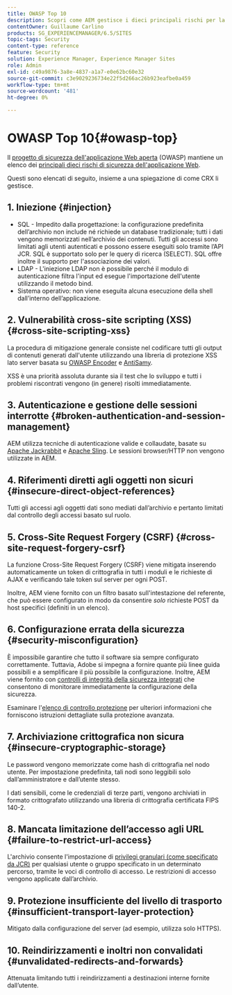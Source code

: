 ```yaml
---
title: OWASP Top 10
description: Scopri come AEM gestisce i dieci principali rischi per la sicurezza di OWASP.
contentOwner: Guillaume Carlino
products: SG_EXPERIENCEMANAGER/6.5/SITES
topic-tags: Security
content-type: reference
feature: Security
solution: Experience Manager, Experience Manager Sites
role: Admin
exl-id: c49a9876-3a8e-4837-a1a7-e0e62bc60e32
source-git-commit: c3e9029236734e22f5d266ac26b923eafbe0a459
workflow-type: tm+mt
source-wordcount: '481'
ht-degree: 0%

---
```


# OWASP Top 10{#owasp-top}

Il [progetto di sicurezza dell&#39;applicazione Web aperta](https://owasp.org/) (OWASP) mantiene un elenco dei [principali dieci rischi di sicurezza dell&#39;applicazione Web](https://owasp.org/www-project-top-ten/).

Questi sono elencati di seguito, insieme a una spiegazione di come CRX li gestisce.

## 1. Iniezione {#injection}

* SQL - Impedito dalla progettazione: la configurazione predefinita dell’archivio non include né richiede un database tradizionale; tutti i dati vengono memorizzati nell’archivio dei contenuti. Tutti gli accessi sono limitati agli utenti autenticati e possono essere eseguiti solo tramite l’API JCR. SQL è supportato solo per le query di ricerca (SELECT). SQL offre inoltre il supporto per l&#39;associazione dei valori.
* LDAP - L&#39;iniezione LDAP non è possibile perché il modulo di autenticazione filtra l&#39;input ed esegue l&#39;importazione dell&#39;utente utilizzando il metodo bind.
* Sistema operativo: non viene eseguita alcuna esecuzione della shell dall’interno dell’applicazione.

## 2. Vulnerabilità cross-site scripting (XSS) {#cross-site-scripting-xss}

La procedura di mitigazione generale consiste nel codificare tutti gli output di contenuti generati dall&#39;utente utilizzando una libreria di protezione XSS lato server basata su [OWASP Encoder](https://owasp.org/www-project-java-encoder/) e [AntiSamy](https://wiki.owasp.org/index.php/Category:OWASP_AntiSamy_Project).

XSS è una priorità assoluta durante sia il test che lo sviluppo e tutti i problemi riscontrati vengono (in genere) risolti immediatamente.

## 3. Autenticazione e gestione delle sessioni interrotte {#broken-authentication-and-session-management}

AEM utilizza tecniche di autenticazione valide e collaudate, basate su [Apache Jackrabbit](https://jackrabbit.apache.org/jcr/index.html) e [Apache Sling](https://sling.apache.org/). Le sessioni browser/HTTP non vengono utilizzate in AEM.

## 4. Riferimenti diretti agli oggetti non sicuri {#insecure-direct-object-references}

Tutti gli accessi agli oggetti dati sono mediati dall’archivio e pertanto limitati dal controllo degli accessi basato sul ruolo.

## 5. Cross-Site Request Forgery (CSRF) {#cross-site-request-forgery-csrf}

La funzione Cross-Site Request Forgery (CSRF) viene mitigata inserendo automaticamente un token di crittografia in tutti i moduli e le richieste di AJAX e verificando tale token sul server per ogni POST.

Inoltre, AEM viene fornito con un filtro basato sull&#39;intestazione del referente, che può essere configurato in modo da consentire *solo* richieste POST da host specifici (definiti in un elenco).

## 6. Configurazione errata della sicurezza {#security-misconfiguration}

È impossibile garantire che tutto il software sia sempre configurato correttamente. Tuttavia, Adobe si impegna a fornire quante più linee guida possibili e a semplificare il più possibile la configurazione. Inoltre, AEM viene fornito con [controlli di integrità della sicurezza integrati](/help/sites-administering/operations-dashboard.md) che consentono di monitorare immediatamente la configurazione della sicurezza.

Esaminare l&#39;[elenco di controllo protezione](/help/sites-administering/security-checklist.md) per ulteriori informazioni che forniscono istruzioni dettagliate sulla protezione avanzata.

## 7. Archiviazione crittografica non sicura {#insecure-cryptographic-storage}

Le password vengono memorizzate come hash di crittografia nel nodo utente. Per impostazione predefinita, tali nodi sono leggibili solo dall’amministratore e dall’utente stesso.

I dati sensibili, come le credenziali di terze parti, vengono archiviati in formato crittografato utilizzando una libreria di crittografia certificata FIPS 140-2.

## 8. Mancata limitazione dell’accesso agli URL {#failure-to-restrict-url-access}

L&#39;archivio consente l&#39;impostazione di [privilegi granulari (come specificato da JCR)](https://developer.adobe.com/experience-manager/reference-materials/spec/jcr/2.0/16_Access_Control_Management.html) per qualsiasi utente o gruppo specificato in un determinato percorso, tramite le voci di controllo di accesso. Le restrizioni di accesso vengono applicate dall’archivio.

## 9. Protezione insufficiente del livello di trasporto {#insufficient-transport-layer-protection}

Mitigato dalla configurazione del server (ad esempio, utilizza solo HTTPS).

## 10. Reindirizzamenti e inoltri non convalidati {#unvalidated-redirects-and-forwards}

Attenuata limitando tutti i reindirizzamenti a destinazioni interne fornite dall’utente.
